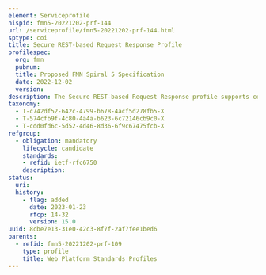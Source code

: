 ```yaml
---
element: Serviceprofile
nispid: fmn5-20221202-prf-144
url: /serviceprofile/fmn5-20221202-prf-144.html
sptype: coi
title: Secure REST-based Request Response Profile
profilespec:
  org: fmn
  pubnum: 
  title: Proposed FMN Spiral 5 Specification
  date: 2022-12-02
  version: 
description: The Secure REST-based Request Response profile supports consistent and compliant use of the uniform interface offered by HTTP for accessing a federated protected resource (REST-based Web Service). The Client makes a protected access request to the Resource Server (authority part referred to within the request URI) presenting the Access Token in the Header of the HTTP request. If the Access Token is successfully validated the Resource Server processes the authorised request and the result is returned to the Client.
taxonomy:
  - T-c742df52-642c-4799-b678-4acf5d278fb5-X
  - T-574cfb9f-4c80-4a4a-b623-6c72146cb9c0-X
  - T-cdd0fd6c-5d52-4d46-8d36-6f9c67475fcb-X
refgroup:
  - obligation: mandatory
    lifecycle: candidate
    standards: 
    - refid: ietf-rfc6750
    description: 
status:
  uri: 
  history: 
    - flag: added
      date: 2023-01-23
      rfcp: 14-32
      version: 15.0
uuid: 8cbe7e13-31e0-42c3-8f7f-2af7fee1bed6
parents:
  - refid: fmn5-20221202-prf-109
    type: profile
    title: Web Platform Standards Profiles
---
```

